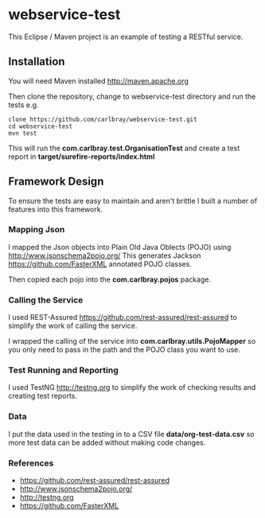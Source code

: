 # webservice-test
This Eclipse / Maven project is an example of testing a RESTful service.
## Installation
You will need Maven installed http://maven.apache.org

Then clone the repository, change to webservice-test directory and run the tests e.g. 
```
clone https://github.com/carlbray/webservice-test.git
cd webservice-test
mvn test
```
This will run the **com.carlbray.test.OrganisationTest** and create a test report in **target/surefire-reports/index.html**

## Framework Design
To ensure the tests are easy to maintain and aren't brittle I built a number of features into this framework.
### Mapping Json
I mapped the Json objects into Plain Old Java Oblects (POJO) using http://www.jsonschema2pojo.org/ This generates Jackson https://github.com/FasterXML annotated POJO classes.

Then copied each pojo into the **com.carlbray.pojos** package.

### Calling the Service
I used REST-Assured https://github.com/rest-assured/rest-assured to simplify the work of calling the service.

I wrapped the calling of the service into **com.carlbray.utils.PojoMapper** so you only need to pass in the path and the POJO class you want to use.

### Test Running and Reporting
I used TestNG http://testng.org to simplify the work of checking results and creating test reports.

### Data
I put the data used in the testing in to a CSV file **data/org-test-data.csv** so more test data can be added without making code changes.

### References
* https://github.com/rest-assured/rest-assured
* http://www.jsonschema2pojo.org/
* http://testng.org
* https://github.com/FasterXML
